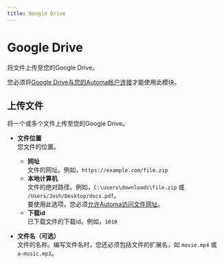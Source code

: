 ```yaml
---
title: Google Drive
---
```


# Google Drive

将文件上传至您的Google Drive。

您必须将[Google Drive与您的Automa帐户连接](../integrations/google-drive.md)才能使用此模块。

## 上传文件
将一个或多个文件上传至您的Google Drive。

- **文件位置** <br />
  您文件的位置。
  - **网址** <br>
    文件的网址。例如，`https://example.com/file.zip`
  - **本地计算机** <br>
    文件的绝对路径。例如，`C:\users\downloads\file.zip` 或 `/Users/Josh/Desktop/docs.pdf`。<br>
    要使用此选项，您必须[允许Automa访问文件网址](./upload-file.md#requirements)。
  - **下载id** <br>
    已下载文件的下载id。例如，`1010`

- **文件名（可选）** <br />
  文件的名称。编写文件名时，您还必须包括文件的扩展名，如 `movie.mp4` 或 `a-music.mp3`。